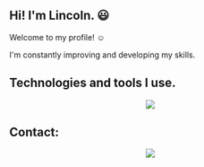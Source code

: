 ## Hi! I'm Lincoln. :smiley:
Welcome to my profile! :relaxed:

I'm constantly improving and developing my skills.


## Technologies and tools I use.
<p align="center">
  <a href="https://skillicons.dev">
    <img src="https://skillicons.dev/icons?i=cs,dotnet,php,laravel,mysql,html,css,js,bootstrap,react,figma&perline=4" />
  </a>
</p>

## Contact:
<p align="center">
  <a href="https://www.linkedin.com/in/lincoln-vinícius/">
    <img src="https://skillicons.dev/icons?i=linkedin" />
  </a>
</p>

